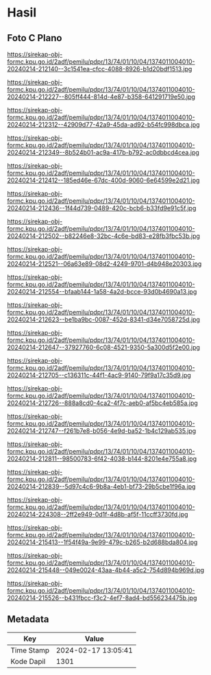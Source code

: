 # Hasil

## Foto C Plano

https://sirekap-obj-formc.kpu.go.id/2adf/pemilu/pdpr/13/74/01/10/04/1374011004010-20240214-212140--3c1541ea-cfcc-4088-8926-b1d20bdf1513.jpg

https://sirekap-obj-formc.kpu.go.id/2adf/pemilu/pdpr/13/74/01/10/04/1374011004010-20240214-212227--805ff444-814d-4e87-b358-641291719e50.jpg

https://sirekap-obj-formc.kpu.go.id/2adf/pemilu/pdpr/13/74/01/10/04/1374011004010-20240214-212312--42909d77-42a9-45da-ad92-b54fc998dbca.jpg

https://sirekap-obj-formc.kpu.go.id/2adf/pemilu/pdpr/13/74/01/10/04/1374011004010-20240214-212349--8b524b01-ac9a-417b-b792-ac0dbbcd4cea.jpg

https://sirekap-obj-formc.kpu.go.id/2adf/pemilu/pdpr/13/74/01/10/04/1374011004010-20240214-212412--185ed46e-67dc-400d-9060-6e64599e2d21.jpg

https://sirekap-obj-formc.kpu.go.id/2adf/pemilu/pdpr/13/74/01/10/04/1374011004010-20240214-212436--1f44d739-0489-420c-bcb6-b33fd9e91c5f.jpg

https://sirekap-obj-formc.kpu.go.id/2adf/pemilu/pdpr/13/74/01/10/04/1374011004010-20240214-212502--b82246e8-32bc-4c6e-bd83-e28fb3fbc53b.jpg

https://sirekap-obj-formc.kpu.go.id/2adf/pemilu/pdpr/13/74/01/10/04/1374011004010-20240214-212521--06a63e89-08d2-4249-9701-d4b948e20303.jpg

https://sirekap-obj-formc.kpu.go.id/2adf/pemilu/pdpr/13/74/01/10/04/1374011004010-20240214-212554--bfaab144-1a58-4a2d-bcce-93d0b4690a13.jpg

https://sirekap-obj-formc.kpu.go.id/2adf/pemilu/pdpr/13/74/01/10/04/1374011004010-20240214-212623--be1ba9bc-0087-452d-8341-d34e7058725d.jpg

https://sirekap-obj-formc.kpu.go.id/2adf/pemilu/pdpr/13/74/01/10/04/1374011004010-20240214-212647--37927760-6c08-4521-9350-5a300d5f2e00.jpg

https://sirekap-obj-formc.kpu.go.id/2adf/pemilu/pdpr/13/74/01/10/04/1374011004010-20240214-212705--c136311c-44f1-4ac9-9140-79f9a17c35d9.jpg

https://sirekap-obj-formc.kpu.go.id/2adf/pemilu/pdpr/13/74/01/10/04/1374011004010-20240214-212726--888a8cd0-4ca2-4f7c-aeb0-af5bc4eb585a.jpg

https://sirekap-obj-formc.kpu.go.id/2adf/pemilu/pdpr/13/74/01/10/04/1374011004010-20240214-212747--f261b7e8-b056-4e9d-ba52-1b4c129ab535.jpg

https://sirekap-obj-formc.kpu.go.id/2adf/pemilu/pdpr/13/74/01/10/04/1374011004010-20240214-212811--98500783-6f42-4038-b144-8201e4e755a8.jpg

https://sirekap-obj-formc.kpu.go.id/2adf/pemilu/pdpr/13/74/01/10/04/1374011004010-20240214-212839--5d97c4c6-9b8a-4eb1-bf73-29b5cbe1f96a.jpg

https://sirekap-obj-formc.kpu.go.id/2adf/pemilu/pdpr/13/74/01/10/04/1374011004010-20240214-224308--2ff2e949-0d1f-4d8b-af5f-11ccff3730fd.jpg

https://sirekap-obj-formc.kpu.go.id/2adf/pemilu/pdpr/13/74/01/10/04/1374011004010-20240214-215413--1f54f49a-9e99-479c-b265-b2d688bda804.jpg

https://sirekap-obj-formc.kpu.go.id/2adf/pemilu/pdpr/13/74/01/10/04/1374011004010-20240214-215448--049e0024-43aa-4b44-a5c2-754d894b969d.jpg

https://sirekap-obj-formc.kpu.go.id/2adf/pemilu/pdpr/13/74/01/10/04/1374011004010-20240214-215526--b431fbcc-f3c2-4ef7-8ad4-bd556234475b.jpg


## Metadata

| Key        | Value               |
| ---------- | ------------------- |
| Time Stamp | 2024-02-17 13:05:41 |
| Kode Dapil | 1301                |



